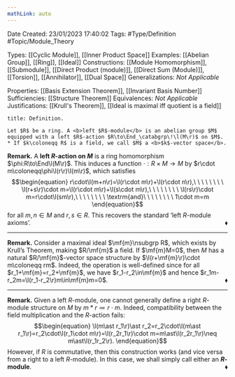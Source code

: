 ```yaml
---
mathLink: auto
---
```


<div class="topSpace"></div>

Date Created: 23/01/2023 17:40:02
Tags: #Type/Definition #Topic/Module_Theory

Types: [[Cyclic Module]], [[Inner Product Space]]
Examples: [[Abelian Group]], [[Ring]], [[Ideal]]
Constructions: [[Module Homomorphism]], [[Submodule]], [[Direct Product (module)]], [[Direct Sum (Module)]], [[Torsion]], [[Annihilator]], [[Dual Space]]
Generalizations: <i>Not Applicable</i>

Properties: [[Basis Extension Theorem]], [[Invariant Basis Number]]
Sufficiencies: [[Structure Theorem]]
Equivalences: <i>Not Applicable</i>
Justifications: [[Krull's Theorem]], [[Ideal is maximal iff quotient is a field]]

``` ad-Definition
title: Definition.

Let $R$ be a ring. A <b>left $R$-module</b> is an abelian group $M$ equipped with a left $R$-action $R\to\End_\catabgrp\!\l(M\r)$ on $M$.
* If $k\coloneqq R$ is a field, we call $M$ a <b>$k$-vector space</b>.

```

<b>Remark.</b> A <b>left $R$-action on $M$</b> is a ring homomorphism $\phi:R\to\End\l(M\r)$. This induces a function $\cdot:R\times M\to M$ by $r\cdot m\coloneqq\phi\l(r\r)\l(m\r)$, which satisfies
$$\begin{equation}
    r\cdot\l(m+n\r)=\l(r\cdot m\r)+\l(r\cdot n\r),\ \ \ \ \ \ \ \ \l(r+s\r)\cdot m=\l(r\cdot m\r)+\l(s\cdot m\r),\ \ \ \ \ \ \ \ \l(rs\r)\cdot m=r\cdot\l(sm\r),\ \ \ \ \ \ \ \ \textrm{and}\ \ \ \ \ \ \ \ 1\cdot m=m
\end{equation}$$
for all $m,n\in M$ and $r,s\in R$. This recovers the standard ‘left $R$-module axioms’.<span style="float:right;">$\blacklozenge$</span>

---

<b>Remark.</b> Consider a maximal ideal $\mf{m}\nsubgrp R$, which exists by Krull’s Theorem, making $R/\mf{m}$ a field. If $\mf{m}M=0$, then $M$ has a natural $R/\mf{m}$-vector space structure by $\l(r+\mf{m}\r)\cdot m\coloneqq rm$. Indeed, the operation is well-defined since for all $r_1+\mf{m}=r_2+\mf{m}$, we have $r_1-r_2\in\mf{m}$ and hence $r_1m-r_2m=\l(r_1-r_2\r)m\in\mf{m}m=0$.<span style="float:right;">$\blacklozenge$</span>

---

<b>Remark.</b> Given a left $R$-module, one cannot generally define a right $R$-module structure on $M$ by $m\ast r\coloneqq r\cdot m$. Indeed, compatibility between the field multiplication and the $R$-action fails:
$$\begin{equation}
    \l(m\ast r_1\r)\ast r_2=r_2\cdot\l(m\ast r_1\r)=r_2\cdot\l(r_1\cdot m\r)=\l(r_2r_1\r)\cdot m=m\ast\l(r_2r_1\r)\neq m\ast\l(r_1r_2\r).
\end{equation}$$
However, if $R$ is commutative, then this construction works (and vice versa from a right to a left $R$-module). In this case, we shall simply call either an <b>$R$-module</b>.<span style="float:right;">$\blacklozenge$</span>
